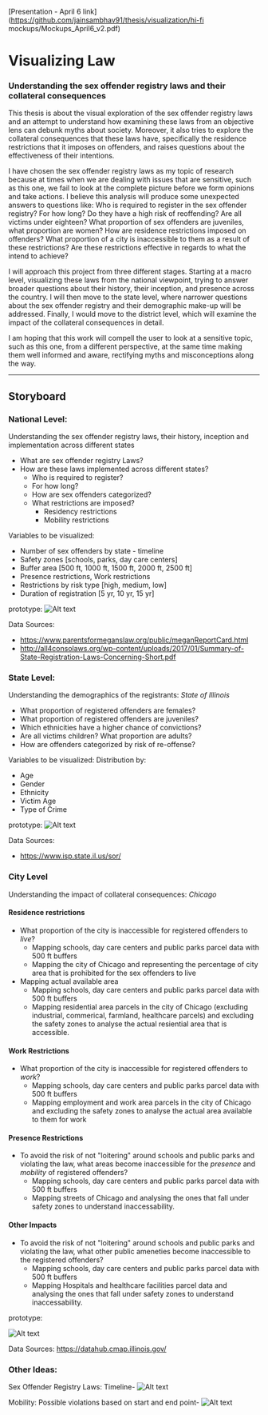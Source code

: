 [Presentation - April 6 link](https://github.com/jainsambhav91/thesis/visualization/hi-fi mockups/Mockups_April6_v2.pdf)
# Visualizing Law
### Understanding the sex offender registry laws and their collateral consequences

This thesis is about the visual exploration of the sex offender registry laws and an attempt to understand how examining these laws from an objective lens can debunk myths about society. Moreover, it also tries to explore the collateral consequences that these laws have, specifically the residence restrictions that it imposes on offenders, and raises questions about the effectiveness of their intentions.

I have chosen the sex offender registry laws as my topic of research because at times when we are dealing with issues that are sensitive, such as this one, we fail to look at the complete picture before we form opinions and take actions. I believe this analysis will produce some unexpected answers to questions like: Who is required to register in the sex offender registry? For how long? Do they have a high risk of reoffending? Are all victims under eighteen? What proportion of sex offenders are juveniles, what proportion are women? How are residence restrictions imposed on offenders? What proportion of a city is inaccessible to them as a result of these restrictions? Are these restrictions effective in regards to what the intend to achieve? 

I will approach this project from three different stages. Starting at a macro level, visualizing these laws from the national viewpoint, trying to answer broader questions about their history, their inception, and presence across the country. I will then move to the state level, where narrower questions about the sex offender registry and their demographic make-up will be addressed. Finally, I would move to the district level, which will examine the impact of the collateral consequences in detail. 

I am hoping that this work will compell the user to look at a sensitive topic, such as this one, from a different perspective, at the same time making them well informed and aware, rectifying myths and misconceptions along the way.

___


## Storyboard

### National Level: 
Understanding the sex offender registry laws, their history, inception and implementation across different states
* What are sex offender registry Laws?
* How are these laws implemented across different states?
  * Who is required to register?
  *	For how long?
  * How are sex offenders categorized?
  * What restrictions are imposed?
    * Residency restrictions
    * Mobility restrictions


Variables to be visualized:
*	Number of sex offenders by state - timeline
*	Safety zones [schools, parks, day care centers]
*	Buffer area [500 ft, 1000 ft, 1500 ft, 2000 ft, 2500 ft]
*	Presence restrictions, Work restrictions
*	Restrictions by risk type [high, medium, low]
*	Duration of registration [5 yr, 10 yr, 15 yr]

prototype:
![Alt text](visualization/nationalLevelPrototype.jpg?raw=true "National Level Prototype")

Data Sources:
* https://www.parentsformeganslaw.org/public/meganReportCard.html
* http://all4consolaws.org/wp-content/uploads/2017/01/Summary-of-State-Registration-Laws-Concerning-Short.pdf



### State Level:
Understanding the demographics of the registrants: _State of Illinois_
*	What proportion of registered offenders are females?
*	What proportion of registered offenders are juveniles?
*	Which ethnicities have a higher chance of convictions?
*	Are all victims children? What proportion are adults?
*	How are offenders categorized by risk of re-offense?


Variables to be visualized:
Distribution by:
*	Age
*	Gender
*	Ethnicity
*	Victim Age
*	Type of Crime




prototype:
![Alt text](visualization/stateLevelPrototype.png?raw=true "State Level Prototype")

Data Sources:
* https://www.isp.state.il.us/sor/


### City Level
Understanding the impact of collateral consequences: _Chicago_

#### Residence restrictions
*	What proportion of the city is inaccessible for registered offenders to _live_?
    * Mapping schools, day care centers and public parks parcel data with 500 ft buffers
    * Mapping the city of Chicago and representing the percentage of city area that is prohibited for the sex offenders to live
* Mapping actual available area
  * Mapping schools, day care centers and public parks parcel data with 500 ft buffers
  * Mapping residential area parcels in the city of Chicago (excluding industrial, commerical, farmland, healthcare parcels)  and excluding the safety zones to analyse the actual resiential area that is accessible.

#### Work Restrictions
* What proportion of the city is inaccessible for registered offenders to _work_?
  * Mapping schools, day care centers and public parks parcel data with 500 ft buffers
  * Mapping employment and work area parcels in the city of Chicago and excluding the safety zones to analyse the actual area available to them for work
  
#### Presence Restrictions
* To avoid the risk of not "loitering" around schools and public parks and violating the law, what areas become inaccessible for the _presence_ and _mobility_ of registered offenders?
  * Mapping schools, day care centers and public parks parcel data with 500 ft buffers
  * Mapping streets of Chicago and analysing the ones that fall under safety zones to understand inaccessability. 

#### Other Impacts
* To avoid the risk of not "loitering" around schools and public parks and violating the law, what other public ameneties become inaccessible to the registered offenders? 
  * Mapping schools, day care centers and public parks parcel data with 500 ft buffers
  * Mapping Hospitals and healthcare facilities parcel data and analysing the ones that fall under safety zones to understand inaccessability.




prototype:

![Alt text](visualization/cityLevel.jpg?raw=true "City Level Prototype")

Data Sources: https://datahub.cmap.illinois.gov/





### Other Ideas:

Sex Offender Registry Laws: Timeline-
![Alt text](visualization/IMG_3538.JPG?raw=true "City Level Prototype")

Mobility: Possible violations based on start and end point-
![Alt text](visualization/IMG_3539.JPG?raw=true "City Level Prototype")

